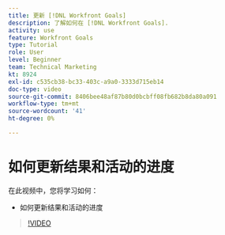 ```yaml
---
title: 更新 [!DNL Workfront Goals]
description: 了解如何在 [!DNL Workfront Goals].
activity: use
feature: Workfront Goals
type: Tutorial
role: User
level: Beginner
team: Technical Marketing
kt: 8924
exl-id: c535cb38-bc33-403c-a9a0-3333d715eb14
doc-type: video
source-git-commit: 8406bee48af87b80d0bcbff08fb682b8da80a091
workflow-type: tm+mt
source-wordcount: '41'
ht-degree: 0%

---
```


# 如何更新结果和活动的进度

在此视频中，您将学习如何：

* 如何更新结果和活动的进度

>[!VIDEO](https://video.tv.adobe.com/v/335196/?quality=12&learn=on)
